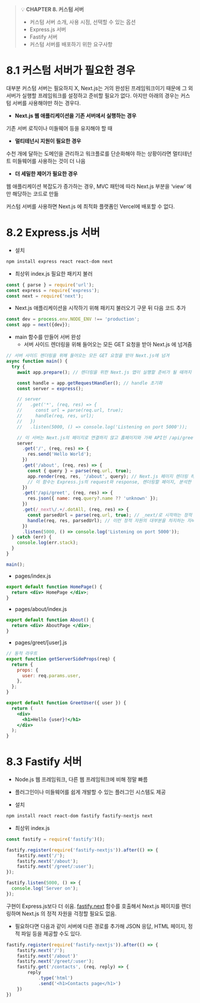>💡 **CHAPTER 8. 커스텀 서버**
>
>- 커스텀 서버 소개, 사용 시점, 선택할 수 있는 옵션
>- Express.js 서버
>- Fastify 서버
>- 커스텀 서버를 배포하기 위한 요구사항


# 8.1 커스텀 서버가 필요한 경우

대부분 커스텀 서버는 필요하지 X, Next.js는 거의 완성된 프레임워크이기 때문에 그 외 서버가 실행할 프레임워크를 설정하고 준비할 필요가 없다. 아지만 아래의 경우는 커스텀 서버를 사용해야만 하는 경우다.

- **Next.js 웹 애플리케이션을 기존 서버에서 실행하는 경우**

기존 서버 로직이나 미들웨어 등을 유지해야 할 때

- **멀티테넌시 지원이 필요한 경우**

수천 개에 달하는 도메인을 관리하고 워크플로를 단순화해야 하는 상황이라면 멀티테넌트 미들웨어를 사용하는 것이 더 나음

- **더 세밀한 제어가 필요한 경우**

웹 애플리케이션 복잡도가 증가하는 경우, MVC 패턴에 따라 Next.js 부분을 ‘view’ 에만 해당하는 코드로 만듦

커스텀 서버를 사용하면 Next.js 에 최적화 플랫폼인 Vercel에 배포할 수 없다.

# 8.2 Express.js 서버

- 설치

```bash
npm install express react react-dom next
```

- 최상위 index.js 필요한 패키지 불러

```jsx
const { parse } = require('url');
const express = require('express');
const next = require('next');
```

- Next.js 애플리케이션을 시작하기 위해 패키지 불러오기 구문 뒤 다음 코드 추가

```jsx
const dev = process.env.NODE_ENV !== 'production';
const app = next({dev});
```

- main 함수를 만들어 서버 완성
    - 서버 사이드 렌더링을 위해 들어오는 모든 GET 요청을 받아 Next.js 에 넘겨줌

```jsx
// 서버 사이드 렌더링을 위해 들어오는 모든 GET 요청을 받아 Next.js에 넘겨
async function main() {
  try {
    await app.prepare(); // 렌더링을 위한 Next.js 앱이 실행할 준비가 될 때까지 기다림

    const handle = app.getRequestHandler(); // handle 초기화
    const server = express();

    // server
    //   .get('*', (req, res) => {
    //     const url = parse(req.url, true);
    //     handle(req, res, url);
    //   })
    //   .listen(5000, () => console.log('Listening on port 5000'));

    // 이 서버는 Next.js의 페이지로 연결하지 않고 홈페이지와 가짜 API인 /api/greet를 제공
    server
      .get('/', (req, res) => {
        res.send('Hello World');
      })
      .get('/about', (req, res) => {
        const { query } = parse(req.url, true);
        app.render(req, res, '/about', query); // Next.js 페이지 렌더링 하기 위해 app.render 함수 사용
        // 이 함수는 Express.js의 request와 response, 렌더링할 페이지, 분석한 쿼리 문자열을 인자로 받음
      })
      .get('/api/greet', (req, res) => {
        res.json({ name: req.query?.name ?? 'unknown' });
      })
      .get(/_next\/.+/.dotAll, (req, res) => {
        const parsedUrl = parse(req.url, true); // _next/로 시작하는 정적 자원을 Next.js에서 처리해야 한다는 사실을 Express.js 서버가 모름
        handle(req, res, parsedUrl); // 이런 정적 자원의 대부분을 차지하는 자바스크립트 파일을 불러와야만 브라우저가 리액트를 불러오고, 하이드레이션을 처리하고, Next.js의 프론트엔드 기능을 실행할 수 있다.
      }) 
      .listen(5000, () => console.log('Listening on port 5000'));
  } catch (err) {
    console.log(err.stack);
  }
}

main();
```

- pages/index.js

```jsx
export default function HomePage() {
  return <div> HomePage </div>;
}
```

- pages/about/index.js

```jsx
export default function About() {
  return <div> AboutPage </div>;
}
```

- pages/greet/[user].js

```jsx
// 동적 라우트
export function getServerSideProps(req) {
  return {
    props: {
      user: req.params.user,
    },
  };
}

export default function GreetUser({ user }) {
  return (
    <div>
      <h1>Hello {user}!</h1>
    </div>
  );
}
```

# 8.3 Fastify 서버

- Node.js 웹 프레임워크, 다른 웹 프레임워크에 비해 정말 빠름
- 플러그인이나 미들웨어를 쉽게 개발할 수 있는 플러그인 시스템도 제공

- 설치

```bash
npm install react react-dom fastify fastify-nextjs next
```

- 최상위 index.js

```jsx
const fastify = require('fastify')();

fastify.register(require('fastify-nextjs')).after(() => {
	fastify.next('/');
	fastify.next('/about');
	fastify.next('/greet/:user');
});

fastify.listen(5000, () => {
  console.log('Server on');
});
```

구현이 Express.js보다 더 쉬움. [fastify.next](http://fastify.next) 함수를 호출해서 Next.js 페이지를 렌더링하며 Next.js 의 정적 자원을 걱정할 필요도 없음. 

- 필요하다면 다음과 같이 서버에 다른 경로를 추가해 JSON 응답, HTML 페이지, 정적 파일 등을 제공할 수도 있다.

```jsx
fastify.register(require('fastify-nextjs')).after(() => {
	fastify.next('/');
	fastify.next('/about')'
	fastify.next('/greet/:user');
	fastify.get('/contacts', (req, reply) => {
		reply
			.type('html')
			.send('<h1>Contacts page</h1>')
	})
})
```